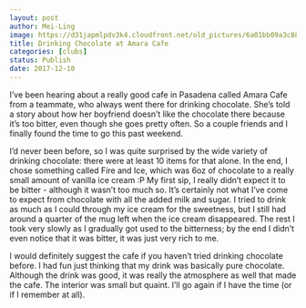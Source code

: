 ```yaml
---
layout: post
author: Mei-Ling
image: https://d31japmlpdv3k4.cloudfront.net/old_pictures/6a01bb09a3c88f970d01b7c936a83d970b-pi.jpg
title: Drinking Chocolate at Amara Cafe
categories: [clubs]
status: Publish
date: 2017-12-10
---
```


I’ve been hearing about a really good cafe in Pasadena called Amara Cafe from a teammate, who always went there for drinking chocolate. She’s told a story about how her boyfriend doesn’t like the chocolate there because it’s too bitter, even though she goes pretty often. So a couple friends and I finally found the time to go this past weekend.

I’d never been before, so I was quite surprised by the wide variety of drinking chocolate: there were at least 10 items for that alone. In the end, I chose something called Fire and Ice, which was 6oz of chocolate to a really small amount of vanilla ice cream :P
My first sip, I really didn’t expect it to be bitter - although it wasn’t too much so. It’s certainly not what I’ve come to expect from chocolate with all the added milk and sugar. I tried to drink as much as I could through my ice cream for the sweetness, but I still had around a quarter of the mug left when the ice cream disappeared. The rest I took very slowly as I gradually got used to the bitterness; by the end I didn’t even notice that it was bitter, it was just very rich to me.

I would definitely suggest the cafe if you haven’t tried drinking chocolate before. I had fun just thinking that my drink was basically pure chocolate. Although the drink was good, it was really the atmosphere as well that made the cafe. The interior was small but quaint. I’ll go again if I have the time (or if I remember at all).

